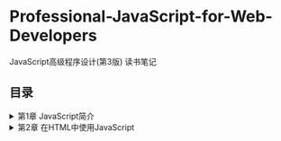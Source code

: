 # Professional-JavaScript-for-Web-Developers
JavaScript高级程序设计(第3版) 读书笔记

## 目录
<details>
<summary>第1章 JavaScript简介</summary>

- [1.1 JavaScript简史](/chapter%201.md#11-JavaScript简史)
- [1.2 JavaScript实现](/chapter%201.md#12-JavaScript实现)
- [1.3 JavaScript版本](/chapter%201.md#13-JavaScript版本)
</details>
<details>
<summary>第2章 在HTML中使用JavaScript</summary>
  
- [2.1 <script>元素](/chapter%202.md#21-script元素)
- [2.2 文档模式](/chapter%202.md#22-文档模式)
- [2.3 元素](/chapter%202.md#23-元素)
</details>
<details>
<summary>第3章 基本概念</summary>

- [3.1 语法](/chapter%203.md#31-语法)
  - [3.1.1 区分大小写](/chapter%203.md#311-区分大小写)
  - [3.1.2 标识符](/chapter%203.md#312-标识符)
  - [3.1.3 注释](/chapter%203.md#313-注释)
  - [3.1.4 严格模式](/chapter%203.md#314-严格模式)
  - [3.1.5 语句](/chapter%203.md#315-语句)
- [3.2 关键字和保留字](/chapter%203.md#32-关键字和保留字)
- [3.3 变量](/chapter%203.md#33-变量)
- [3.4 数据类型](/chapter%203.md#34-数据类型)
  - [3.4.1 typeof操作符](/chapter%203.md#341-typeof操作符)
  - [3.4.2 Undefined类型](/chapter%203.md#342-Undefined类型)
  - [3.4.3 Null类型](/chapter%203.md#343-Null类型)
  - [3.4.4 Boolean类型](/chapter%203.md#344-Boolean类型)
  - [3.4.5 Number类型](/chapter%203.md#345-Number类型)
    - [浮点数值](/chapter%203.md#1-浮点数值)
    - [数值范围](/chapter%203.md#2-数值范围)
    - [NaN](/chapter%203.md#3-NaN)
    - [数值转换](/chapter%203.md#4-数值转换)
  - [3.4.6 String类型](/chapter%203.md#346-String类型)
    - [字符字面量](/chapter%203.md#1-字符字面量)
    - [字符串的特点](/chapter%203.md#2-字符串的特点)
    - [转换为字符串](/chapter%203.md#3-转换为字符串)
  - [3.4.7 Object类型](/chapter%203.md#347-Object类型)
- [3.5 操作符](/chapter%203.md#35-操作符)
  - [3.5.1 一元操作符](/chapter%203.md#351-一元操作符)
    - [递增和递减操作符](/chapter%203.md#1-递增和递减操作符)
    - [一元加和减操作符](/chapter%203.md#2-一元加和减操作符)
  - [3.5.2 位操作符](/chapter%203.md#352-位操作符)
    - [按位非(NOT)](/chapter%203.md#1-按位非NOT)
    - [按位与(AND)](/chapter%203.md#2-按位与AND)
    - [按位或(OR)](/chapter%203.md#3-按位或OR)
    - [按位异或(XOR)](/chapter%203.md#4-按位异或XOR)
    - [左移](/chapter%203.md#5-左移)
    - [有符号右移](/chapter%203.md#6-有符号右移)
    - [无符号右移](/chapter%203.md#7-无符号右移)
  - [3.5.3 布尔操作符](/chapter%203.md#353-布尔操作符)
    - [逻辑非](/chapter%203.md#1-逻辑非)
    - [逻辑与](/chapter%203.md#2-逻辑与)
    - [逻辑或](/chapter%203.md#3-逻辑或)
  - [3.5.4 乘性操作符](/chapter%203.md#354-乘性操作符)
    - [乘法](/chapter%203.md#1-乘法)
    - [除法](/chapter%203.md#2-除法)
    - [求模](/chapter%203.md#3-求模)
  - [3.5.5 加性操作符](/chapter%203.md#355-加性操作符)
    - [加法](/chapter%203.md#1-加法)
    - [减法](/chapter%203.md#2-减法)
  - [3.5.6 关系操作符](/chapter%203.md#356-关系操作符)
  - [3.5.7 相等操作符](/chapter%203.md#357-相等操作符)
    - [相等和不相等](/chapter%203.md#1-相等和不相等)
    - [全等和不全等](/chapter%203.md#2-全等和不全等)
  - [3.5.8 条件从操作符](/chapter%203.md#358-条件从操作符)
  - [3.5.9 赋值操作符](/chapter%203.md#359-赋值操作符)
  - [3.5.10 逗号操作符](/chapter%203.md#3510-逗号操作符)
- [3.6 语句](/chapter%203.md#36-语句)
  - [3.6.1 if语句](/chapter%203.md#361-if语句)
  - [3.6.2 do-while语句](/chapter%203.md#362-do-while语句)
  - [3.6.3 while语句](/chapter%203.md#363-while语句)
  - [3.6.4 for语句](/chapter%203.md#364-for语句)
  - [3.6.5 for-in语句](/chapter%203.md#365-for-in语句)
  - [3.6.6 label语句](/chapter%203.md#366-label语句)
  - [3.6.7 break和continue语句](/chapter%203.md#367-break和continue语句)
  - [3.6.8 with语句](/chapter%203.md#368-with语句)
  - [3.6.9 switch语句](/chapter%203.md#369-switch语句)
- [3.7 函数](/chapter%203.md#37-函数)
  - [3.7.1 理解参数](/chapter%203.md#371-理解参数)
  - [3.7.2 没有重载](/chapter%203.md#372-没有重载)
</details>
<details>
<summary>第4章 变量、作用域和内存问题</summary>
  
- [4.1 基本类型和引用类型的值](/chapter%204.md#41-基本类型和引用类型的值)
  - [4.1.1 动态的属性](/chapter%204.md#411-动态的属性)
  - [4.1.2 复制变量值](/chapter%204.md#412-复制变量值)
  - [4.1.3 传递参数](/chapter%204.md#413-传递参数)
  - [4.1.4 检测类型](/chapter%204.md#414-检测类型)
- [4.2 执行环境及作用域](/chapter%204.md#42-执行环境及作用域)
  - [4.2.1 延长作用域链](/chapter%204.md#421-延长作用域链)
  - [4.2.2 没有块级作用域](/chapter%204.md#422-没有块级作用域)
    - [声明变量](/chapter%204.md#1-声明变量)
    - [查询标识](/chapter%204.md#2-查询标识)
- [4.3 垃圾收集](/chapter%204.md#43-垃圾收集)
  - [4.3.1 标记清除(mark-and-sweep)](/chapter%204.md#431-标记清除mark-and-sweep)
  - [4.3.2 引用计数(reference counting)](/chapter%204.md#432-引用计数reference-counting)
  - [4.3.3 性能问题](/chapter%204.md#4.33-性能问题)
  - [4.3.4 管理内存](/chapter%204.md#4.34-管理内存)
</details>
<details>
<summary>第5章 引用类型</summary>
  
- [5.1 Object类型](/chapter%205.md#51-Object类型)
- [5.2 Array类型](/chapter%205.md#52-Array类型)
  - [5.2.1 检测数组](/chapter%205.md#521-检测数组)
  - [5.2.2 转换方法](/chapter%205.md#522-转换方法)
  - [5.2.3 栈方法](/chapter%205.md#523-栈方法)
  - [5.2.4 列队方法](/chapter%205.md#524-列队方法)
  - [5.2.5 重排序方法](/chapter%205.md#525-重排序方法)
  - [5.2.6 操作方法](/chapter%205.md#526-操作方法)
  - [5.2.7 位置方法](/chapter%205.md#527-位置方法)
  - [5.2.8 迭代方法](/chapter%205.md#528-迭代方法)
  - [5.2.9 缩小方法](/chapter%205.md#529-缩小方法)
- [5.3 Date类型](/chapter%205.md#53-Date类型)
  - [5.3.1 继承的方法](/chapter%205.md#531-继承的方法)
  - [5.3.2 日期格式化](/chapter%205.md#532-日期格式化)
  - [5.3.3 日期/时间组件方法](/chapter%205.md#533-日期时间组件方法)
- [5.4 RegExp类型](/chapter%205.md#54-RegExp类型)
  - [5.4.1 RegExp实例属性](/chapter%205.md#541-RegExp实例属性)
  - [5.4.2 RegExp实例方法](/chapter%205.md#542-RegExp实例方法)
  - [5.4.3 RegExp构造函数属性](/chapter%205.md#543-RegExp构造函数属性)
  - [5.4.4 模式的局限性](/chapter%205.md#544-模式的局限性)
- [5.5 Function类型](/chapter%205.md#55-Function类型)
  - [5.5.1 没有重载](/chapter%205.md#551-没有重载)
  - [5.5.2 函数声明与函数表达式](/chapter%205.md#552-函数声明与函数表达式)
  - [5.5.3 作为值的函数](/chapter%205.md#553-作为值的函数)
  - [5.5.4 函数内部属性](/chapter%205.md#554-函数内部属性)
  - [5.5.5 函数属性和方法](/chapter%205.md#555-函数属性和方法)
- [5.6 基本包装类型](/chapter%205.md#56-基本包装类型)
  - [5.6.1 Boolean类型](/chapter%205.md#561-Boolean类型)
  - [5.6.2 Number类型](/chapter%205.md#562-Number类型)
  - [5.6.3 String类型](/chapter%205.md#563-String类型)
    - [1. 字符方法](/chapter%205.md#1-字符方法)
    - [2. 字符串操作方](/chapter%205.md#2-字符串操作方)
    - [3. 字符串位置方法](/chapter%205.md#3-字符串位置方法)
    - [4. trim()方法](/chapter%205.md#4-trim方法)
    - [5. 字符串大小写转换方法](/chapter%205.md#5-字符串大小写转换方法)
    - [6. 字符串的模式匹配方法](/chapter%205.md#6-字符串的模式匹配方法)
    - [7. localeCompare()方法](/chapter%205.md#7-localeCompare方法)
    - [8. fromCharCode()方法](/chapter%205.md#8-fromCharCode方法)
    - [9. HTML方法](/chapter%205.md#9-HTML方法)
- [5.7 单体内置对象](/chapter%205.md#57-单体内置对象)
  - [5.7.1 Global对象](/chapter%205.md#571-Global对象)
    - [1. URI编码方法](/chapter%205.md#1-URI编码方法)
    - [2. eval()方法](/chapter%205.md#2-eval方法)
    - [3. Global对象的属性](/chapter%205.md#3-Global对象的属性)
    - [4. window对象](/chapter%205.md#4-window对象)
  - [5.7.2 Math对象](/chapter%205.md#572-Math对象)
    - [1. Math对象的属性](/chapter%205.md#1-Math对象的属性)
    - [2. min()和max()方法](/chapter%205.md#2-min和max方法)
    - [3. 舍入方法](/chapter%205.md#3-舍入方法)
    - [4. random()方法](/chapter%205.md#4-random方法)
    - [5. 其他方法](/chapter%205.md#5-其他方法)
</details>
<details>
<summary>第6章 面向对象的程序设计</summary>
  
- [6.1 理解对象](/chapter%206.md#61-理解对象)
  - [6.1.1 属性类型](/chapter%206.md#611-属性类型)
    - [1. 数据属性](/chapter%206.md#1数据属性)
    - [2. 访问器属性](/chapter%206.md#2-访问器属性)
  - [6.1.2 定义多个属性](/chapter%206.md#612-定义多个属性)
  - [6.1.3 读取属性的特性](/chapter%206.md#613-读取属性的特性)
- [6.2 创建对象](/chapter%206.md#62-创建对象)
  - [6.2.1 工厂模式](/chapter%206.md#621-工厂模式)
  - [6.2.2 构造函数模式](/chapter%206.md#622-构造函数模式)
    - [1. 将构造函数当做函数](/chapter%206.md#1-将构造函数当做函数)
    - [2. 构造函数的问题](/chapter%206.md#2-构造函数的问题)
  - [6.2.3 原型模式](/chapter%206.md#623-原型模式)
    - [1. 理解原型对象](/chapter%206.md#1-理解原型对象)
    - [2. 原型与in操作符](/chapter%206.md#2-原型与in操作符)
    - [3. 更简单的原型语法](/chapter%206.md#3-更简单的原型语法)
    - [4. 原型的动态性](/chapter%206.md#4-原型的动态性)
    - [5. 原生对象的原型](/chapter%206.md#5-原生对象的原型)
    - [6. 原型对象的问题](/chapter%206.md#6-原型对象的问题)
  - [6.2.4 组合使用构造函数模式和原型模式](/chapter%206.md#624-组合使用构造函数模式和原型模式)
  - [6.2.5 动态原型模式](/chapter%206.md#625-动态原型模式)
  - [6.2.6 寄生构造函数模式](/chapter%206.md#626-寄生构造函数模式)
  - [6.2.7 稳妥构造函数模式](/chapter%206.md#627-稳妥构造函数模式)
- [6.3 继承](/chapter%206.md#63-继承)
  - [6.3.1 原型链](/chapter%206.md#631-原型链)
    - [1. 别忘记默认的原型](/chapter%206.md#1-别忘记默认的原型)
    - [2. 确定原型和实例的关系](/chapter%206.md#2-确定原型和实例的关系)
    - [3. 谨慎地定义方法](/chapter%206.md#3-谨慎地定义方法)
    - [4. 原型链的问题](/chapter%206.md#4-原型链的问题)
  - [6.3.2 借用构造函数](/chapter%206.md#632-借用构造函数)
    - [1. 传递参数](/chapter%206.md#1-传递参数)
    - [2. 借用构造函数的问题](/chapter%206.md#2-借用构造函数的问题)
  - [6.3.3 组合继承](/chapter%206.md#633-组合继承)
  - [6.3.4 原型式继承](/chapter%206.md#634-原型式继承)
  - [6.3.5 寄生式继承](/chapter%206.md#635-寄生式继承)
  - [6.3.6 寄生组合式继承](/chapter%206.md#636-寄生组合式继承)
</details>
<details>
<summary>第7章 函数表达式</summary>

- [7.1 递归](/chapter%207.md#71-递归)
- [7.2 闭包](/chapter%207.md#72-闭包)
  - [7.2.1 闭包与变量](/chapter%207.md#721-闭包与变量)
  - [7.2.2 关于this对象](/chapter%207.md#722-关于this对象)
  - [7.2.3 内存泄漏](/chapter%207.md#723-内存泄漏)
- [7.3 模仿块级作用域](/chapter%207.md#73-模仿块级作用域)
- [7.4 私有变量](/chapter%207.md#74-私有变量)
  - [7.4.1 静态私有变量](/chapter%207.md#741-静态私有变量)
  - [7.4.2 模块模式](/chapter%207.md#742-模块模式)
  - [7.4.3 增强的模块模式](/chapter%207.md#743-增强的模块模式)
</details>
<details>
<summary>第8章 BOM</summary>

- [8.1 window对象](/chapter%208.md#81-window对象)
  - [8.1.1 全局作用域](/chapter%208.md#811-全局作用域)
  - [8.1.2 窗口关系及框架](/chapter%208.md#812-窗口关系及框架)
  - [8.1.3 窗口位置](/chapter%208.md#813-窗口位置)
  - [8.1.4 窗口大小](/chapter%208.md#814-窗口大小)
  - [8.1.5 导航打开窗口](/chapter%208.md#815-导航打开窗口)
    - [1. 弹出窗口](/chapter%208.md#1-弹出窗口)
    - [2. 安全限制](/chapter%208.md#2-安全限制)
    - [3. 弹出窗口屏蔽程序](/chapter%208.md#3-弹出窗口屏蔽程序)
  - [8.1.6 间歇调用和超时调用](/chapter%208.md#816-间歇调用和超时调用)
  - [8.1.7 系统对话框](/chapter%208.md#817-系统对话框)
- [8.2 location对象](/chapter%208.md#82-location对象)
  - [8.2.1 查询字符串参数](/chapter%208.md#821-查询字符串参数)
  - [8.2.2 位置操作](/chapter%208.md#8.22-位置操作)
- [8.3 navigator对象](/chapter%208.md#83-navigator对象)
  - [8.3.1 检测插件](/chapter%208.md#831-检测插件)
  - [8.3.2 注册处理程序](/chapter%208.md#832-注册处理程序)
- [8.4 screen对象](/chapter%208.md#84-screen对象)
- [8.5 history对象](/chapter%208.md#85-history对象)
</details>)

